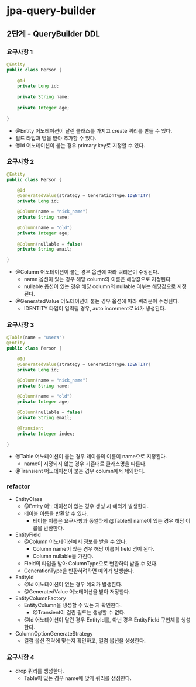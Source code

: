 # jpa-query-builder

## 2단계 - QueryBuilder DDL

### 요구사항 1
```java
@Entity
public class Person {
    
    @Id
    private Long id;
    
    private String name;
    
    private Integer age;
    
}
```
- @Entity 어노테이션이 달린 클래스를 가지고 create 쿼리를 만들 수 있다.
- 필드 타입과 명을 받아 추가할 수 있다.
- @Id 어노테이션이 붙는 경우 primary key로 지정할 수 있다.

### 요구사항 2
```java
@Entity
public class Person {

    @Id
    @GeneratedValue(strategy = GenerationType.IDENTITY)
    private Long id;

    @Column(name = "nick_name")
    private String name;

    @Column(name = "old")
    private Integer age;
    
    @Column(nullable = false)
    private String email;

}
```
- @Column 어노테이션이 붙는 경우 옵션에 따라 쿼리문이 수정된다.
  - name 옵션이 있는 경우 해당 column의 이름은 해당값으로 지정된다.
  - nullable 옵션이 있는 경우 해당 column의 nullable 여부는 해당값으로 지정된다.
- @GeneratedValue 어노테이션이 붙는 경우 옵션에 따라 쿼리문이 수정된다.
  - IDENTITY 타입이 입력될 경우, auto increment로 id가 생성된다.

### 요구사항 3
```java
@Table(name = "users")
@Entity
public class Person {

    @Id
    @GeneratedValue(strategy = GenerationType.IDENTITY)
    private Long id;

    @Column(name = "nick_name")
    private String name;

    @Column(name = "old")
    private Integer age;

    @Column(nullable = false)
    private String email;

    @Transient
    private Integer index;

}
```
- @Table 어노테이션이 붙는 경우 테이블의 이름이 name으로 지정된다.
  - name이 지정되지 않는 경우 기존대로 클래스명을 따른다.
- @Transient 어노테이션이 붙는 경우 column에서 제외한다.

### refactor
- EntityClass
  - @Entity 어노테이션이 없는 경우 생성 시 예외가 발생한다.
  - 테이블 이름을 반환할 수 있다.
    - 테이블 이름은 요구사항과 동일하게 @Table의 name이 있는 경우 해당 이름을 반환한다.
- EntityField
  - @Column 어노테이션에서 정보를 받을 수 있다.
    - Column name이 있는 경우 해당 이름이 field 명이 된다.
    - Column nullable을 가진다.
  - Field의 타입을 받아 ColumnType으로 변환하여 받을 수 있다.
  - GenerationType을 반환하려하면 예외가 발생한다.
- EntityId
  - @Id 어노테이션이 없는 경우 예외가 발생한다.
  - @GeneratedValue 어노테이션을 받아 저장한다.
- EntityColumnFactory
  - EntityColumn을 생성할 수 있는 지 확인한다.
    - @Transient이 걸린 필드는 생성할 수 없다.
  - @Id 어노테이션이 달린 경우 EntityId를, 아닌 경우 EntityField 구현체를 생성한다.
- ColumnOptionGenerateStrategy
  - 컬럼 옵션 전략에 맞는지 확인하고, 컬럼 옵션을 생성한다.

### 요구사항 4
- drop 쿼리를 생성한다.
  - Table이 있는 경우 name에 맞게 쿼리를 생성한다.
